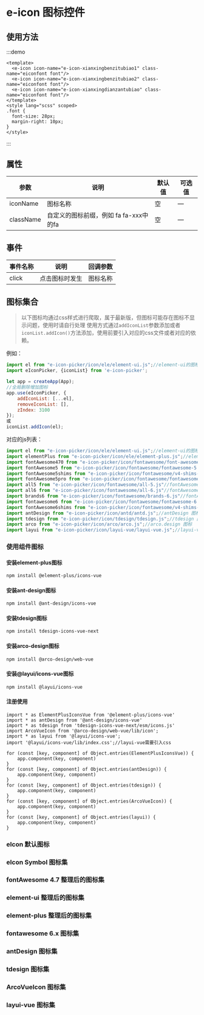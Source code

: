 # e-icon 图标控件

## 使用方法

:::demo

```vue
<template>
  <e-icon icon-name="e-icon-xianxingbenzitubiao1" class-name="eiconfont font"/>
  <e-icon icon-name="e-icon-xianxingbenzitubiao2" class-name="eiconfont font"/>
  <e-icon icon-name="e-icon-xianxingdianzantubiao" class-name="eiconfont font"/>
</template>
<style lang="scss" scoped>
.font {
  font-size: 28px;
  margin-right: 10px;
}
</style>
```

:::

## 属性

| 参数        | 说明                        | 默认值  | 可选值  |
|-----------|---------------------------|------|------|
| iconName  | 	图标名称	                    | 空    | 	—   |
| className | 自定义的图标前缀，例如 fa fa-xxx中的fa | 空    | —    |

## 事件

| 事件名称  | 说明      | 回调参数  |
|-------|---------|-------|
| click | 点击图标时发生 |  图标名称 |

## 图标集合

> 以下图标均通过css样式进行爬取，属于最新版，但图标可能存在图标不显示问题，使用时请自行处理
使用方式通过`addIconList`参数添加或者`iconList.addIcon()`方法添加，使用前要引入对应的css文件或者对应的依赖。

例如：
```js
import el from "e-icon-picker/icon/ele/element-ui.js";//element-ui的图标
import eIconPicker, {iconList} from 'e-icon-picker';

let app = createApp(App);
//全局删除增加图标
app.use(eIconPicker, {
    addIconList: [...el],
    removeIconList: [],
    zIndex: 3100
});
或
iconList.addIcon(el);
```

对应的js列表：
```js
import el from "e-icon-picker/icon/ele/element-ui.js";//element-ui的图标
import elementPlus from "e-icon-picker/icon/ele/element-plus.js";//element-plus的图标
import fontAwesome470 from "e-icon-picker/icon/fontawesome/font-awesome.v4.7.0.js";//fontAwesome470的图标
import fontAwesome5 from "e-icon-picker/icon/fontawesome/fontawesome-5.js";//fontAwesome5.x.x的图标
import fontAwesome5shims from "e-icon-picker/icon/fontawesome/v4-shims-5.js"//fontAwesome5.x.x shims的图标
import fontAwesome5pro from "e-icon-picker/icon/fontawesome/fontawesome-pro-5.js"//fontAwesome5.x.x pro的图标
import all5 from "e-icon-picker/icon/fontawesome/all-5.js"//fontAwesome5.x.x all的图标
import all6 from "e-icon-picker/icon/fontawesome/all-6.js"//fontAwesome6.x.x all的图标
import brands6 from "e-icon-picker/icon/fontawesome/brands-6.js"//fontAwesome6.x.x brands的图标
import fontawesome6 from "e-icon-picker/icon/fontawesome/fontawesome-6.js"//fontAwesome6.x.x fontawesome的图标
import fontAwesome6shims from "e-icon-picker/icon/fontawesome/v4-shims-6.js"//fontAwesome6.x.x shims的图标
import antDesign from "e-icon-picker/icon/antd/antd.js";//antDesign 图标
import tdesign from "e-icon-picker/icon/tdesign/tdesign.js";//tdesign 图标
import arco from "e-icon-picker/icon/arco/arco.js";//arco.design 图标
import layui from "e-icon-picker/icon/layui-vue/layui-vue.js";//layui-vue图标
```
### 使用组件图标
#### 安装element-plus图标
```bash
npm install @element-plus/icons-vue
```

#### 安装ant-design图标
```bash
npm install @ant-design/icons-vue
```

#### 安装tdesign图标
```bash
npm install tdesign-icons-vue-next
```

#### 安装arco-design图标
```bash
npm install @arco-design/web-vue
```

#### 安装@layui/icons-vue图标
```bash
npm install @layui/icons-vue
```

#### 注册使用
```vue
import * as ElementPlusIconsVue from '@element-plus/icons-vue'
import * as antDesign from '@ant-design/icons-vue'
import * as tdesign from 'tdesign-icons-vue-next/esm/icons.js'
import ArcoVueIcon from '@arco-design/web-vue/lib/icon';
import * as layui from '@layui/icons-vue';
import '@layui/icons-vue/lib/index.css';//layui-vue需要引入css

for (const [key, component] of Object.entries(ElementPlusIconsVue)) {
    app.component(key, component)
}
for (const [key, component] of Object.entries(antDesign)) {
    app.component(key, component)
}
for (const [key, component] of Object.entries(tdesign)) {
    app.component(key, component)
}
for (const [key, component] of Object.entries(ArcoVueIcon)) {
    app.component(key, component)
}
for (const [key, component] of Object.entries(layui)) {
    app.component(key, component)
}
```

### eIcon 默认图标

<iconList type="eIcon"/>

### eIcon Symbol 图标集

<iconList type="eIconSymbol"/>

### fontAwesome 4.7 整理后的图标集

<iconList type="fontAwesomeV470"/>

### element-ui 整理后的图标集

<iconList type="ele"/>

### element-plus 整理后的图标集

<iconList type="elementPlus"/>

### fontawesome 6.x 图标集

<iconList type="fontawesome"/>

### antDesign 图标集

<iconList type="antDesign"/>

### tdesign 图标集

<iconList type="tdesign"/>

### ArcoVueIcon 图标集

<iconList type="arco"/>

### layui-vue 图标集

<iconList type="layui"/>

